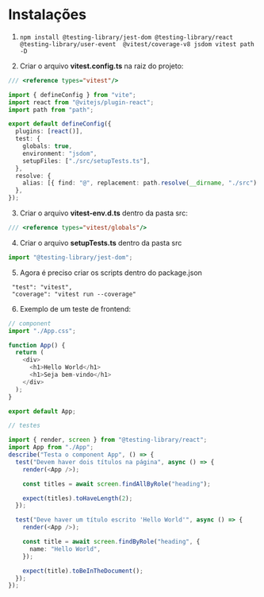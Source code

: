 # Instalações

1. `npm install @testing-library/jest-dom @testing-library/react @testing-library/user-event  @vitest/coverage-v8 jsdom vitest path -D`

2. Criar o arquivo **vitest.config.ts** na raiz do projeto:

```typescript
/// <reference types="vitest"/>

import { defineConfig } from "vite";
import react from "@vitejs/plugin-react";
import path from "path";

export default defineConfig({
  plugins: [react()],
  test: {
    globals: true,
    environment: "jsdom",
    setupFiles: ["./src/setupTests.ts"],
  },
  resolve: {
    alias: [{ find: "@", replacement: path.resolve(__dirname, "./src") }],
  },
});
```

3. Criar o arquivo **vitest-env.d.ts** dentro da pasta src:

```typescript
/// <reference types="vitest/globals"/>
```

4. Criar o arquivo **setupTests.ts** dentro da pasta src

```typescript
import "@testing-library/jest-dom";
```

5. Agora é preciso criar os scripts dentro do package.json

```jsonld=
 "test": "vitest",
 "coverage": "vitest run --coverage"
```

6. Exemplo de um teste de frontend:

```typescript
// component
import "./App.css";

function App() {
  return (
    <div>
      <h1>Hello World</h1>
      <h1>Seja bem-vindo</h1>
    </div>
  );
}

export default App;

// testes

import { render, screen } from "@testing-library/react";
import App from "./App";
describe("Testa o component App", () => {
  test("Devem haver dois títulos na página", async () => {
    render(<App />);

    const titles = await screen.findAllByRole("heading");

    expect(titles).toHaveLength(2);
  });

  test("Deve haver um título escrito 'Hello World'", async () => {
    render(<App />);

    const title = await screen.findByRole("heading", {
      name: "Hello World",
    });

    expect(title).toBeInTheDocument();
  });
});
```
